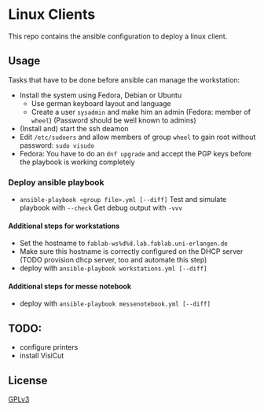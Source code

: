 # Linux Clients

This repo contains the ansible configuration to deploy a linux client.

## Usage

Tasks that have to be done before ansible can manage the workstation:

- Install the system using Fedora, Debian or Ubuntu
  - Use german keyboard layout and language
  - Create a user `sysadmin` and make him an admin (Fedora: member of `wheel`) (Password should be well known to admins)
- (Install and) start the ssh deamon
- Edit `/etc/sudoers` and allow members of group `wheel` to gain root without password: `sudo visudo`
- Fedora: You have to do an `dnf upgrade` and accept the PGP keys before the playbook is working completely

### Deploy ansible playbook

- `ansible-playbook <group file>.yml [--diff]`
Test and simulate playbook with `--check`
Get debug output with `-vvv`

#### Additional steps for workstations

- Set the hostname to `fablab-ws%d%d.lab.fablab.uni-erlangen.de`
- Make sure this hostname is correctly configured on the DHCP server (TODO provision dhcp server, too and automate this step)
- deploy with `ansible-playbook workstations.yml [--diff]`

#### Additional steps for messe notebook

- deploy with `ansible-playbook messenotebook.yml [--diff]`

## TODO:

- configure printers
- install VisiCut

## License

[GPLv3](https://www.gnu.org/licenses/gpl.html)
